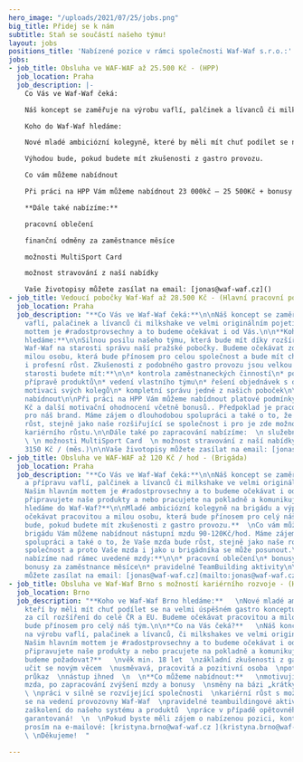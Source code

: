 ```yaml
---
hero_image: "/uploads/2021/07/25/jobs.png"
big_title: Přidej se k nám
subtitle: Staň se součástí našeho týmu!
layout: jobs
positions_title: 'Nabízené pozice v rámci společnosti Waf-Waf s.r.o.:'
jobs:
- job_title: Obsluha ve WAF-WAF až 25.500 Kč - (HPP)
  job_location: Praha
  job_description: |-
    Co Vás ve Waf-Waf čeká:

    Náš koncept se zaměřuje na výrobu vaflí, palčinek a lívanců či milkshake ve velmi originálním pojetí. Našim hlavním mottem je #radostprovsechny a to budeme očekávat i od Vás. Ať už připravujete naše produkty a nebo pracujete na pokladně a komunikujete se zákazníky.

    Koho do Waf-Waf hledáme:

    Nové mladé ambiciózní kolegyně, které by měli mít chuť podílet se na velmi úspěšném gastro konceptu, který má za cíl rozšíření do celé ČR a EU. Budeme očekávat pracovitou a milou osobu, která bude přínosem pro celý náš tým.

    Výhodou bude, pokud budete mít zkušenosti z gastro provozu.

    Co vám můžeme nabídnout

    Při práci na HPP Vám můžeme nabídnout 23 000kč – 25 500Kč + bonusy za plnění. Máme zájem o dlouhodobou spolupráci a také o to, že Vaše mzda bude růst, stejně jako naše rozšiřující se společnost.

    **Dále také nabízíme:**

    pracovní oblečení

    finanční odměny za zaměstnance měsíce

    možnosti MultiSport Card

    možnost stravování z naší nabídky

    Vaše životopisy můžete zasílat na email: [jonas@waf-waf.cz]()
- job_title: Vedoucí pobočky Waf-Waf až 28.500 Kč - (Hlavní pracovní poměr)
  job_location: Praha
  job_description: "**Co Vás ve Waf-Waf čeká:**\n\nNáš koncept se zaměřuje na výrobu
    vaflí, palačinek a lívanců či milkshake ve velmi originálním pojetí. Našim hlavním
    mottem je #radostprovsechny a to budeme očekávat i od Vás.\n\n**Koho do Waf-Waf
    hledáme:**\n\nSilnou posilu našeho týmu, která bude mít díky rozšíření konceptu
    Waf-Waf na starosti správu naší pražské pobočky. Budeme očekávat zodpovědnou a
    milou osobu, která bude přínosem pro celou společnost a bude mít chuť na osobní
    i profesní růst. Zkušenosti z podobného gastro provozu jsou velkou výhodou.\n\n**Na
    starosti budete mít:**\n\n* kontrola zaměstnaneckých činností\n* podílení se na
    přípravě produktů\n* vedení vlastního týmu\n* řešení objednávek s dodavateli\n*
    motivaci svých kolegů\n* kompletní správu jedné z našich poboček\n\nCo vám můžeme
    nabídnout\n\nPři práci na HPP Vám můžeme nabídnout platové podmínky až 28 500
    Kč a další motivační ohodnocení včetně bonusů.. Předpoklad je pracovitost a zápal
    pro náš brand. Máme zájem o dlouhodobou spolupráci a také o to, že Vaše mzda bude
    růst, stejně jako naše rozšiřující se společnost i pro je zde možnost dalšího
    kariérního růstu.\n\nDále také po zapracování nabízíme:  \n služební oblečení
    \ \n možnosti MultiSport Card  \n možnost stravování z naší nabídky v hodnotě
    3150 Kč / (měs.)\n\nVaše životopisy můžete zasílat na email: [jonas@waf-waf.cz](mailto:jonas@waf-waf.cz)"
- job_title: Obsluha ve WAF-WAF až 120 Kč / hod - (Brigáda)
  job_location: Praha
  job_description: "**Co Vás ve Waf-Waf čeká:**\n\nNáš koncept se zaměřuje na výrobu
    a přípravu vaflí, palčinek a lívanců či milkshake ve velmi originálním pojetí.
    Našim hlavním mottem je #radostprovsechny a to budeme očekávat i od Vás. Ať už
    připravujete naše produkty a nebo pracujete na pokladně a komunikujete se zákazníky.\n\n**Koho
    hledáme do Waf-Waf?**\n\nMladé ambiciózní kolegyně na brigádu a výpomoc. Budeme
    očekávat pracovitou a milou osobu, která bude přínosem pro celý náš tým.\n\n**Výhodou
    bude, pokud budete mít zkušenosti z gastro provozu.**  \nCo vám můžeme nabídnout:\n\nZa
    brigádu Vám můžeme nabídnout nástupní mzdu 90-120Kč/hod. Máme zájem o dlouhodobou
    spolupráci a také o to, že Vaše mzda bude růst, stejně jako naše rozšiřující se
    společnost a proto Vaše mzda i jako u brigádníka se může posunout.\n\n**Dále také
    nabízíme nad rámec uvedené mzdy:**\n\n* pracovní oblečení\n* bonusy za denní plnění\n*
    bonusy za zaměstnance měsíce\n* pravidelné TeamBuilding aktivity\n\nVaše životopisy
    můžete zasílat na email: [jonas@waf-waf.cz](mailto:jonas@waf-waf.cz)"
- job_title: Obsluha ve Waf-Waf Brno s možností kariérního rozvoje - (HPP)
  job_location: Brno
  job_description: "**Koho ve Waf-Waf Brno hledáme:**   \nNové mladé ambiciózní kolegy/ně,
    kteří by měli mít chuť podílet se na velmi úspěšném gastro konceptu, který má
    za cíl rozšíření do celé ČR a EU. Budeme očekávat pracovitou a milou osobu, která
    bude přínosem pro celý náš tým.\n\n**Co na Vás čeká?**   \nNáš koncept se zaměřuje
    na výrobu vaflí, palačinek a lívanců, či milkshakes ve velmi originálním pojetí.
    Našim hlavním mottem je #radostprovsechny a to budeme očekávat i od Vás. Ať už
    připravujete naše produkty a nebo pracujete na pokladně a komunikujete se zákazníky.\n\n**Co
    budeme požadovat?**   \nvěk min. 18 let  \nzákladní zkušenosti z gastronomie  \nschopnost
    učit se novým věcem  \nusměvavá, pracovitá a pozitivní osoba  \npotravinářský
    průkaz  \nnástup ihned  \n  \n**Co můžeme nabídnout:**   \nmotivující nástupní
    mzda, po zapracování zvýšení mzdy a bonusy  \nsměny na bázi „krátký/dlouhý týden“
    \ \npráci v silně se rozvíjející společnosti  \nkariérní růst s možností podílení
    se na vedení provozovny Waf-Waf  \npravidelné teambuildingové aktivity  \nkompletní
    zaškolení do našeho systému a produktů  \npráce v případě opětovného uzavření
    garantovaná!  \n  \nPokud byste měli zájem o nabízenou pozici, kontaktujte nás
    prosím na e-mailové: [kristyna.brno@waf-waf.cz ](kristyna.brno@waf-waf.cz)  \n
    \ \nDěkujeme!  "

---
```

